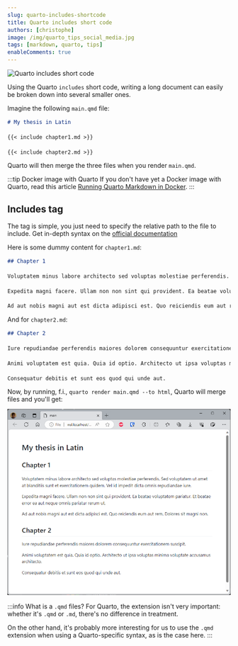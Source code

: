 ```yaml
---
slug: quarto-includes-shortcode
title: Quarto includes short code
authors: [christophe]
image: /img/quarto_tips_social_media.jpg
tags: [markdown, quarto, tips]
enableComments: true
---
```

![Quarto includes short code](/img/quarto_tips_banner.jpg)

Using the Quarto `includes` short code, writing a long document can easily be broken down into several smaller ones.

Imagine the following `main.qmd` file:

```markdown
# My thesis in Latin

{{< include chapter1.md >}}

{{< include chapter2.md >}}
```

Quarto will then merge the three files when you render `main.qmd`.

<!-- truncate -->

:::tip Docker image with Quarto
If you don't have yet a Docker image with Quarto, read this article [Running Quarto Markdown in Docker](/blog/docker-quarto).
:::

## Includes tag

The tag is simple, you just need to specify the relative path to the file to include. Get in-depth syntax on the [official documentation](https://quarto.org/docs/authoring/includes.html)

Here is some dummy content for `chapter1.md`:

<!-- cspell:disable -->
```markdown
## Chapter 1

Voluptatem minus labore architecto sed voluptas molestiae perferendis. Sed voluptatem ut amet at blanditiis sunt et exercitationem quidem. Vel id impedit dicta omnis repudiandae iure.

Expedita magni facere. Ullam non non sint qui provident. Ea beatae voluptatem pariatur. Et beatae error ea aut neque omnis pariatur rerum ut.

Ad aut nobis magni aut est dicta adipisci est. Quo reiciendis eum aut rem. Dolores sit magni non.
```

And for `chapter2.md`:

```markdown
## Chapter 2

Iure repudiandae perferendis maiores dolorem consequuntur exercitationem suscipit.

Animi voluptatem est quia. Quia id optio. Architecto ut ipsa voluptas minima voluptate accusamus architecto.

Consequatur debitis et sunt eos quod qui unde aut.
```
<!-- cspell:enable -->

Now, by running, f.i., `quarto render main.qmd --to html`, Quarto will merge files and you'll get:

![Quarto includes](./images/includes.png)

:::info What is a `.qmd` files?
For Quarto, the extension isn't very important: whether it's `.qmd` or `.md`, there's no difference in treatment.

On the other hand, it's probably more interesting for us to use the `.qmd` extension when using a Quarto-specific syntax, as is the case here.
:::
